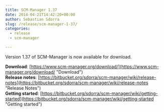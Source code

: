 ```yaml
---
title: SCM-Manager 1.37
date: 2014-04-21T14:42:20+00:00
author: Sebastian Sdorra
slug: /release/scm-manager-1-37/
categories:
  - release
  - scm-manager

---
```

Version 1.37 of SCM-Manager is now available for download.

**Download**: [https://www.scm-manager.org/download/](https://www.scm-manager.org/download/ "Download")  
**Release notes**: [https://bitbucket.org/sdorra/scm-manager/wiki/release-notes](https://bitbucket.org/sdorra/scm-manager/wiki/release-notes "Release Notes")  
**Getting started**: [https://bitbucket.org/sdorra/scm-manager/wiki/getting-started](https://bitbucket.org/sdorra/scm-manager/wiki/getting-started "Getting started")
